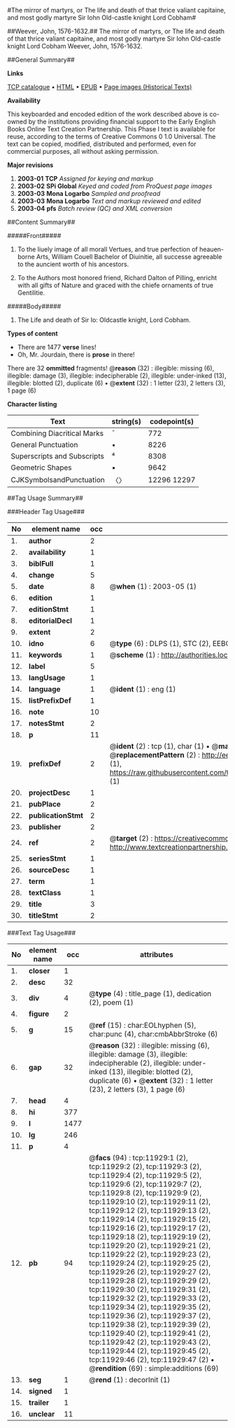 #The mirror of martyrs, or The life and death of that thrice valiant capitaine, and most godly martyre Sir Iohn Old-castle knight Lord Cobham#

##Weever, John, 1576-1632.##
The mirror of martyrs, or The life and death of that thrice valiant capitaine, and most godly martyre Sir Iohn Old-castle knight Lord Cobham
Weever, John, 1576-1632.

##General Summary##

**Links**

[TCP catalogue](http://www.ota.ox.ac.uk/tcp/)  • 
[HTML](http://tei.it.ox.ac.uk/tcp/Texts-HTML/free/A14/A14918.html)  • 
[EPUB](http://tei.it.ox.ac.uk/tcp/Texts-EPUB/free/A14/A14918.epub) • 
[Page images (Historical Texts)](https://data.historicaltexts.jisc.ac.uk/view?pubId=eebo-99846932e&pageId=eebo-99846932e-11929-1)

**Availability**

This keyboarded and encoded edition of the
	       work described above is co-owned by the institutions
	       providing financial support to the Early English Books
	       Online Text Creation Partnership. This Phase I text is
	       available for reuse, according to the terms of Creative
	       Commons 0 1.0 Universal. The text can be copied,
	       modified, distributed and performed, even for
	       commercial purposes, all without asking permission.

**Major revisions**

1. __2003-01__ __TCP__ *Assigned for keying and markup*
1. __2003-02__ __SPi Global__ *Keyed and coded from ProQuest page images*
1. __2003-03__ __Mona Logarbo__ *Sampled and proofread*
1. __2003-03__ __Mona Logarbo__ *Text and markup reviewed and edited*
1. __2003-04__ __pfs__ *Batch review (QC) and XML conversion*

##Content Summary##

#####Front#####

1. To the liuely image of all morall Vertues, and true perfection of heauen-borne Arts, William Couell Bachelor of Diuinitie, all successe agreeable to the auncient worth of his ancestors.

1. To the Authors most honored friend, Richard Dalton of Pilling, enricht with all gifts of Nature and graced with the chiefe ornaments of true Gentilitie.

#####Body#####

1. The Life and death of Sir Io: Oldcastle knight, Lord Cobham.

**Types of content**

  * There are 1477 **verse** lines!
  * Oh, Mr. Jourdain, there is **prose** in there!

There are 32 **ommitted** fragments! 
 @__reason__ (32) : illegible: missing (6), illegible: damage (3), illegible: indecipherable (2), illegible: under-inked (13), illegible: blotted (2), duplicate (6)  •  @__extent__ (32) : 1 letter (23), 2 letters (3), 1 page (6)

**Character listing**


|Text|string(s)|codepoint(s)|
|---|---|---|
|Combining             Diacritical Marks|̄|772|
|General Punctuation|•|8226|
|Superscripts             and Subscripts|⁴|8308|
|Geometric Shapes|▪|9642|
|CJKSymbolsandPunctuation|〈〉|12296 12297|

##Tag Usage Summary##

###Header Tag Usage###

|No|element name|occ|attributes|
|---|---|---|---|
|1.|__author__|2||
|2.|__availability__|1||
|3.|__biblFull__|1||
|4.|__change__|5||
|5.|__date__|8| @__when__ (1) : 2003-05 (1)|
|6.|__edition__|1||
|7.|__editionStmt__|1||
|8.|__editorialDecl__|1||
|9.|__extent__|2||
|10.|__idno__|6| @__type__ (6) : DLPS (1), STC (2), EEBO-CITATION (1), PROQUEST (1), VID (1)|
|11.|__keywords__|1| @__scheme__ (1) : http://authorities.loc.gov/ (1)|
|12.|__label__|5||
|13.|__langUsage__|1||
|14.|__language__|1| @__ident__ (1) : eng (1)|
|15.|__listPrefixDef__|1||
|16.|__note__|10||
|17.|__notesStmt__|2||
|18.|__p__|11||
|19.|__prefixDef__|2| @__ident__ (2) : tcp (1), char (1)  •  @__matchPattern__ (2) : ([0-9\-]+):([0-9IVX]+) (1), (.+) (1)  •  @__replacementPattern__ (2) : http://eebo.chadwyck.com/downloadtiff?vid=$1&page=$2 (1), https://raw.githubusercontent.com/textcreationpartnership/Texts/master/tcpchars.xml#$1 (1)|
|20.|__projectDesc__|1||
|21.|__pubPlace__|2||
|22.|__publicationStmt__|2||
|23.|__publisher__|2||
|24.|__ref__|2| @__target__ (2) : https://creativecommons.org/publicdomain/zero/1.0/ (1), http://www.textcreationpartnership.org/docs/. (1)|
|25.|__seriesStmt__|1||
|26.|__sourceDesc__|1||
|27.|__term__|1||
|28.|__textClass__|1||
|29.|__title__|3||
|30.|__titleStmt__|2||


###Text Tag Usage###

|No|element name|occ|attributes|
|---|---|---|---|
|1.|__closer__|1||
|2.|__desc__|32||
|3.|__div__|4| @__type__ (4) : title_page (1), dedication (2), poem (1)|
|4.|__figure__|2||
|5.|__g__|15| @__ref__ (15) : char:EOLhyphen (5), char:punc (4), char:cmbAbbrStroke (6)|
|6.|__gap__|32| @__reason__ (32) : illegible: missing (6), illegible: damage (3), illegible: indecipherable (2), illegible: under-inked (13), illegible: blotted (2), duplicate (6)  •  @__extent__ (32) : 1 letter (23), 2 letters (3), 1 page (6)|
|7.|__head__|4||
|8.|__hi__|377||
|9.|__l__|1477||
|10.|__lg__|246||
|11.|__p__|4||
|12.|__pb__|94| @__facs__ (94) : tcp:11929:1 (2), tcp:11929:2 (2), tcp:11929:3 (2), tcp:11929:4 (2), tcp:11929:5 (2), tcp:11929:6 (2), tcp:11929:7 (2), tcp:11929:8 (2), tcp:11929:9 (2), tcp:11929:10 (2), tcp:11929:11 (2), tcp:11929:12 (2), tcp:11929:13 (2), tcp:11929:14 (2), tcp:11929:15 (2), tcp:11929:16 (2), tcp:11929:17 (2), tcp:11929:18 (2), tcp:11929:19 (2), tcp:11929:20 (2), tcp:11929:21 (2), tcp:11929:22 (2), tcp:11929:23 (2), tcp:11929:24 (2), tcp:11929:25 (2), tcp:11929:26 (2), tcp:11929:27 (2), tcp:11929:28 (2), tcp:11929:29 (2), tcp:11929:30 (2), tcp:11929:31 (2), tcp:11929:32 (2), tcp:11929:33 (2), tcp:11929:34 (2), tcp:11929:35 (2), tcp:11929:36 (2), tcp:11929:37 (2), tcp:11929:38 (2), tcp:11929:39 (2), tcp:11929:40 (2), tcp:11929:41 (2), tcp:11929:42 (2), tcp:11929:43 (2), tcp:11929:44 (2), tcp:11929:45 (2), tcp:11929:46 (2), tcp:11929:47 (2)  •  @__rendition__ (69) : simple:additions (69)|
|13.|__seg__|1| @__rend__ (1) : decorInit (1)|
|14.|__signed__|1||
|15.|__trailer__|1||
|16.|__unclear__|11||

